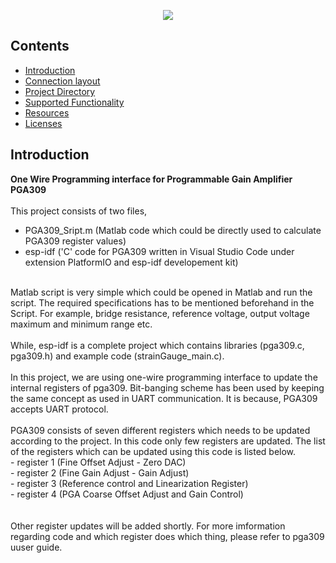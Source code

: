 <p align="center">
  <img src='images/pga309-esp32.png'>
</p>

## Contents
  * [Introduction](#introduction)
  * [Connection layout](#connection-layout)
  * [Project Directory](#project-directory)
  * [Supported Functionality](#functionality)
  * [Resources](#resources)
  * [Licenses](#licenses)

## Introduction 
**One Wire Programming interface for Programmable Gain Amplifier PGA309**
<br/>
<br/>
This project consists of two files, 
- PGA309_Sript.m (Matlab code which could be directly used to calculate PGA309 register values)
- esp-idf ('C' code for PGA309 written in Visual Studio Code under extension PlatformIO and esp-idf developement kit)
<br/>
Matlab script is very simple which could be opened in Matlab and run the script. The required specifications has to be mentioned beforehand in the Script. For example, bridge resistance, reference voltage, output voltage maximum and minimum range etc. 
<br/>
<br/>
While, esp-idf is a complete project which contains libraries (pga309.c, pga309.h) and example code (strainGauge_main.c). 
<br/>
<br/>
In this project, we are using one-wire programming interface to update the internal registers of pga309. Bit-banging scheme has been used by keeping the same concept as used in UART communication. It is because, PGA309 accepts UART protocol. 
<br/>
<br/>
PGA309 consists of seven different registers which needs to be updated according to the project. In this code only few registers are updated. The list of the registers which can be updated using this code is listed below. 
<br/>
- register 1 (Fine Offset Adjust - Zero DAC) <br/>
- register 2 (Fine Gain Adjust - Gain Adjust) <br/>
- register 3 (Reference control and Linearization Register) <br/>
- register 4 (PGA Coarse Offset Adjust and Gain Control) <br/>
<br/>
<br/>
Other register updates will be added shortly. For more imformation regarding code and which register does which thing, please refer to pga309 uuser guide.

